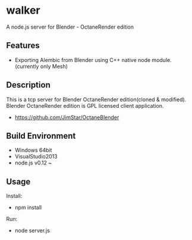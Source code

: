 # walker
A node.js server for  Blender - OctaneRender edition

## Features
 * Exporting Alembic from Blender using C++ native node module. (currently only Mesh)

## Description

This is a tcp server for Blender OctaneRender edition(cloned & modified).
Blender OctaneRender edition is GPL licensed client application.
 * https://github.com/JimStar/OctaneBlender
 
## Build Environment
 * Windows 64bit
 * VisualStudio2013
 * node.js v0.12 ~
 
## Usage

Install:
 * npm install
 
Run:
 * node server.js
